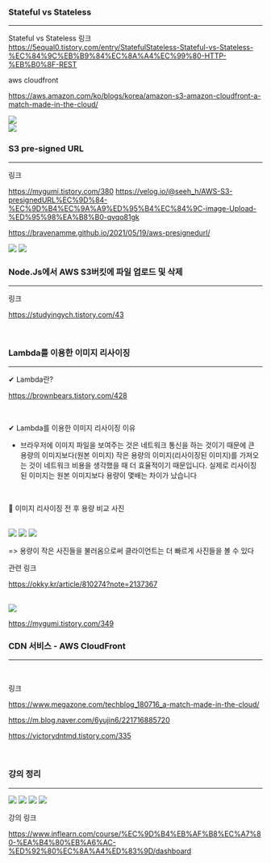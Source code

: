 ### Stateful vs Stateless 
---

Stateful vs Stateless 링크
 https://5equal0.tistory.com/entry/StatefulStateless-Stateful-vs-Stateless-%EC%84%9C%EB%B9%84%EC%8A%A4%EC%99%80-HTTP-%EB%B0%8F-REST

aws cloudfront

https://aws.amazon.com/ko/blogs/korea/amazon-s3-amazon-cloudfront-a-match-made-in-the-cloud/

<img src="https://user-images.githubusercontent.com/62149784/129578232-53cc8d53-6e2a-4e91-8039-c07c9afb621a.jpg">

<br>

<img src="https://user-images.githubusercontent.com/62149784/129578237-8497b6d2-ef21-441e-8e5f-d6bd2473cb05.jpg">

<br>

### S3 pre-signed URL
---

링크

https://mygumi.tistory.com/380
https://velog.io/@seeh_h/AWS-S3-presignedURL%EC%9D%84-%EC%9D%B4%EC%9A%A9%ED%95%B4%EC%84%9C-image-Upload-%ED%95%98%EA%B8%B0-qvqo81gk

https://bravenamme.github.io/2021/05/19/aws-presignedurl/


<img src="https://user-images.githubusercontent.com/62149784/129750574-0c27e0cd-e3cf-454b-8d78-1ba2a5b6eef1.png">

<img src="https://user-images.githubusercontent.com/62149784/129750576-f777c1fe-3503-41ad-9552-9ffc6c5a317e.png">

<br>

### Node.Js에서 AWS S3버킷에 파일 업로드 및 삭제
---

링크

https://studyingych.tistory.com/43

<br>

### Lambda를 이용한 이미지 리사이징

---
✔ Lambda란?

https://brownbears.tistory.com/428

<br>

  ✔  Lambda를 이용한 이미지 리사이징 이유

  - 브라우저에 이미지 파일을 보여주는 것은 네트워크 통신을 하는 것이기 때문에 큰 용량의 이미지보다(원본 이미지) 작은 용량의 이미지(리사이징된 이미지)를 가져오는 것이 네트워크 비용을 생각했을 때 더 효율적이기 때문입니다. 실제로 리사이징된 이미지는 원본 이미지보다 용량이 몇배는 차이가 났습니다
  
<br>

📌 이미지 리사이징 전 후 용량 비교 사진

<br>

<img src="https://user-images.githubusercontent.com/62149784/130015967-70df26d0-fcab-457a-84be-582c225799fa.jpg">



<img src="https://user-images.githubusercontent.com/62149784/130015970-7a5a745c-abf0-4bb4-bef3-9ea78674f386.jpg">

<img src="https://user-images.githubusercontent.com/62149784/130015973-133b30ec-d4e4-47c8-bc60-9f3571a1a721.jpg">

=> 용량이 작은 사진들을 불러옴으로써 클라이언트는 더 빠르게 사진들을 볼 수 있다

관련 링크

https://okky.kr/article/810274?note=2137367

<br>

<img src="https://user-images.githubusercontent.com/62149784/129910656-b1a5cbe5-6d2b-4c49-a037-2cababdaeca7.jpg">

<br>

https://mygumi.tistory.com/349


<bt>

### CDN 서비스 - AWS CloudFront
---

<br>

링크

https://www.megazone.com/techblog_180716_a-match-made-in-the-cloud/

https://m.blog.naver.com/6yujin6/221716885720

https://victorydntmd.tistory.com/335

<br>

### 강의 정리

---

<img src="https://user-images.githubusercontent.com/62149784/130028554-a0eb627f-269a-40de-a9d7-e6658a15ac2e.png">
<img src="https://user-images.githubusercontent.com/62149784/130028557-3fa10abd-086a-4a33-99ef-753b926e563a.png">
<img src="https://user-images.githubusercontent.com/62149784/130028559-6e1d36a4-909c-47a2-8843-228e2527263b.png">
<img src="https://user-images.githubusercontent.com/62149784/130028562-84729e55-22c3-48ad-961b-7e0a5abc3a93.png">

강의 링크 

https://www.inflearn.com/course/%EC%9D%B4%EB%AF%B8%EC%A7%80-%EA%B4%80%EB%A6%AC-%ED%92%80%EC%8A%A4%ED%83%9D/dashboard